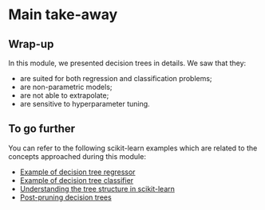 # Main take-away

## Wrap-up

<!-- Quick wrap-up for the module -->

In this module, we presented decision trees in details. We saw that they:

- are suited for both regression and classification problems;
- are non-parametric models;
- are not able to extrapolate;
- are sensitive to hyperparameter tuning.

## To go further

<!-- Some extra links of content to go further -->

You can refer to the following scikit-learn examples which are related to
the concepts approached during this module:

- [Example of decision tree regressor](https://scikit-learn.org/stable/auto_examples/tree/plot_tree_regression.html#sphx-glr-auto-examples-tree-plot-tree-regression-py)
- [Example of decision tree classifier](https://scikit-learn.org/stable/auto_examples/tree/plot_iris_dtc.html#sphx-glr-auto-examples-tree-plot-iris-dtc-py)
- [Understanding the tree structure in scikit-learn](https://scikit-learn.org/stable/auto_examples/tree/plot_unveil_tree_structure.html#sphx-glr-auto-examples-tree-plot-unveil-tree-structure-py)
- [Post-pruning decision trees](https://scikit-learn.org/stable/auto_examples/tree/plot_cost_complexity_pruning.html#sphx-glr-auto-examples-tree-plot-cost-complexity-pruning-py)
